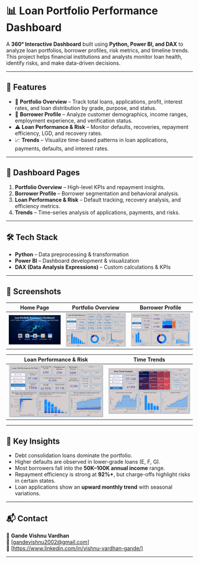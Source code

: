 # 📊 Loan Portfolio Performance Dashboard  

A **360° Interactive Dashboard** built using **Python, Power BI, and DAX** to analyze loan portfolios, borrower profiles, risk metrics, and timeline trends.  
This project helps financial institutions and analysts monitor loan health, identify risks, and make data-driven decisions.  

---

## 🚀 Features  

- 🏦 **Portfolio Overview** – Track total loans, applications, profit, interest rates, and loan distribution by grade, purpose, and status.  
- 👥 **Borrower Profile** – Analyze customer demographics, income ranges, employment experience, and verification status.  
- ⚠️ **Loan Performance & Risk** – Monitor defaults, recoveries, repayment efficiency, LGD, and recovery rates.  
- 📈 **Trends** – Visualize time-based patterns in loan applications, payments, defaults, and interest rates.  

---

## 📂 Dashboard Pages  

1. **Portfolio Overview** – High-level KPIs and repayment insights.  
2. **Borrower Profile** – Borrower segmentation and behavioral analysis.  
3. **Loan Performance & Risk** – Default tracking, recovery analysis, and efficiency metrics.  
4. **Trends** – Time-series analysis of applications, payments, and risks.  

---

## 🛠️ Tech Stack  

- **Python** – Data preprocessing & transformation  
- **Power BI** – Dashboard development & visualization  
- **DAX (Data Analysis Expressions)** – Custom calculations & KPIs  

---

## 📸 Screenshots  

| Home Page | Portfolio Overview | Borrower Profile |  
|-----------|--------------------|------------------|  
| ![Home](./ScreenShots/HomePage.png) | ![Portfolio](./ScreenShots/Portfolio.png) | ![Borrower](./ScreenShots/Borrower.png) |  

| Loan Performance & Risk | Time Trends |  
|--------------------------|-------------|  
| ![Performance](./ScreenShots/LoanPerformance.png) | ![Trends](./ScreenShots/TimeLine.png) |  

---


## 📌 Key Insights  

- Debt consolidation loans dominate the portfolio.  
- Higher defaults are observed in lower-grade loans (E, F, G).  
- Most borrowers fall into the **50K–100K annual income** range.  
- Repayment efficiency is strong at **92%+**, but charge-offs highlight risks in certain states.  
- Loan applications show an **upward monthly trend** with seasonal variations.  

---

## 📬 Contact  

👤 **Gande Vishnu Vardhan**  
📧 [gandevishnu2002@gmail.com]  
🔗 [https://www.linkedin.com/in/vishnu-vardhan-gande/]  

---
